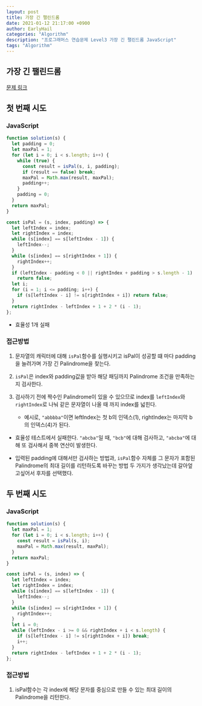 ```yaml
---
layout: post
title: 가장 긴 팰린드롬
date: 2021-01-12 21:17:00 +0900
author: EarlyHail
categories: "Algorithm"
description: "프로그래머스 연습문제 Level3 가장 긴 팰린드롬 JavaScript"
tags: "Algorithm"
---
```


## 가장 긴 팰린드롬

[문제 링크](https://programmers.co.kr/learn/courses/30/lessons/12904?language=javascript)

## 첫 번째 시도

### JavaScript

```javascript
function solution(s) {
  let padding = 0;
  let maxPal = 1;
  for (let i = 0; i < s.length; i++) {
    while (true) {
      const result = isPal(s, i, padding);
      if (result == false) break;
      maxPal = Math.max(result, maxPal);
      padding++;
    }
    padding = 0;
  }
  return maxPal;
}

const isPal = (s, index, padding) => {
  let leftIndex = index;
  let rightIndex = index;
  while (s[index] == s[leftIndex - 1]) {
    leftIndex--;
  }
  while (s[index] == s[rightIndex + 1]) {
    rightIndex++;
  }
  if (leftIndex - padding < 0 || rightIndex + padding > s.length - 1)
    return false;
  let i;
  for (i = 1; i <= padding; i++) {
    if (s[leftIndex - i] != s[rightIndex + i]) return false;
  }
  return rightIndex - leftIndex + 1 + 2 * (i - 1);
};
```

- 효율성 1개 실패

### 접근방법

1. 문자열의 캐릭터에 대해 `isPal`함수를 실행시키고 isPal이 성공할 떄 마다 padding을 늘려가며 가장 긴 Palindrome을 찾는다.

2. `isPal`은 index와 padding값을 받아 해당 패딩까지 Palindrome 조건을 만족하는지 검사한다.

3. 검사하기 전에 짝수인 Palindrome이 있을 수 있으므로 index를 `leftIndex`와 `rightIndex`로 나눠 같은 문자열이 나올 때 까지 index를 넓힌다.

   - 예시로, `"abbbba"`이면 leftIndex는 첫 b의 인덱스(1), rightIndex는 마지막 b의 인덱스(4)가 된다.

- 효율성 테스트에서 실패한다. `"abcba"`일 때, `"bcb"`에 대해 검사하고, `"abcba"`에 대해 또 검사해서 중복 연산이 발생한다.

- 입력된 padding에 대해서만 검사하는 방법과, `isPal`함수 자체를 그 문자가 포함된 Palindrome의 최대 길이를 리턴하도록 바꾸는 방법 두 가지가 생각났는데 갈아엎고싶어서 후자를 선택했다.

## 두 번째 시도

### JavaScript

```javascript
function solution(s) {
  let maxPal = 1;
  for (let i = 0; i < s.length; i++) {
    const result = isPal(s, i);
    maxPal = Math.max(result, maxPal);
  }
  return maxPal;
}

const isPal = (s, index) => {
  let leftIndex = index;
  let rightIndex = index;
  while (s[index] == s[leftIndex - 1]) {
    leftIndex--;
  }
  while (s[index] == s[rightIndex + 1]) {
    rightIndex++;
  }
  let i = 0;
  while (leftIndex - i >= 0 && rightIndex + i < s.length) {
    if (s[leftIndex - i] != s[rightIndex + i]) break;
    i++;
  }
  return rightIndex - leftIndex + 1 + 2 * (i - 1);
};
```

### 접근방법

1. isPal함수는 각 index에 해당 문자를 중심으로 만들 수 있는 최대 길이의 Palindrome을 리턴한다.
